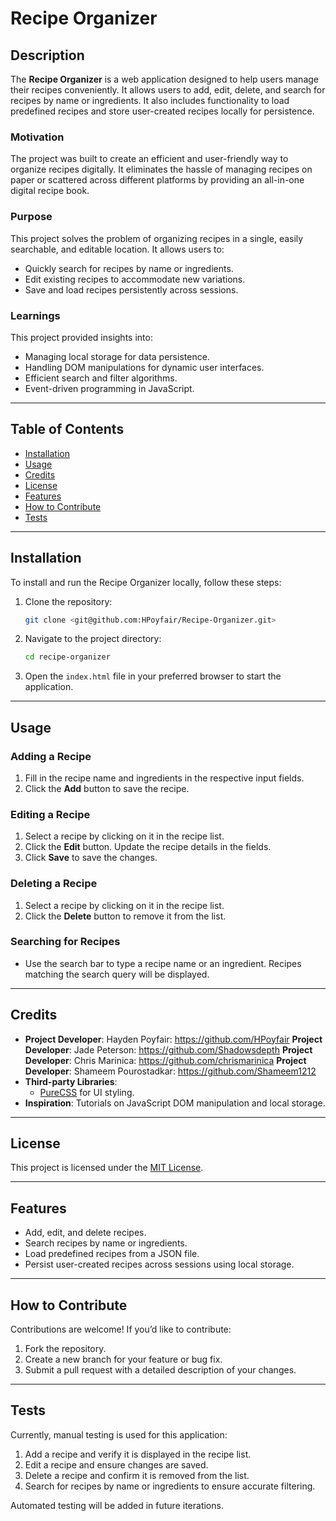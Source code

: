
# Recipe Organizer

## Description

The **Recipe Organizer** is a web application designed to help users manage their recipes conveniently. It allows users to add, edit, delete, and search for recipes by name or ingredients. It also includes functionality to load predefined recipes and store user-created recipes locally for persistence. 

### Motivation
The project was built to create an efficient and user-friendly way to organize recipes digitally. It eliminates the hassle of managing recipes on paper or scattered across different platforms by providing an all-in-one digital recipe book.

### Purpose
This project solves the problem of organizing recipes in a single, easily searchable, and editable location. It allows users to:
- Quickly search for recipes by name or ingredients.
- Edit existing recipes to accommodate new variations.
- Save and load recipes persistently across sessions.

### Learnings
This project provided insights into:
- Managing local storage for data persistence.
- Handling DOM manipulations for dynamic user interfaces.
- Efficient search and filter algorithms.
- Event-driven programming in JavaScript.

---

## Table of Contents

- [Installation](#installation)
- [Usage](#usage)
- [Credits](#credits)
- [License](#license)
- [Features](#features)
- [How to Contribute](#how-to-contribute)
- [Tests](#tests)

---

## Installation

To install and run the Recipe Organizer locally, follow these steps:

1. Clone the repository:
   ```bash
   git clone <git@github.com:HPoyfair/Recipe-Organizer.git>
   ```

2. Navigate to the project directory:
   ```bash
   cd recipe-organizer
   ```

3. Open the `index.html` file in your preferred browser to start the application.



---

## Usage

### Adding a Recipe
1. Fill in the recipe name and ingredients in the respective input fields.
2. Click the **Add** button to save the recipe.

### Editing a Recipe
1. Select a recipe by clicking on it in the recipe list.
2. Click the **Edit** button. Update the recipe details in the fields.
3. Click **Save** to save the changes.

### Deleting a Recipe
1. Select a recipe by clicking on it in the recipe list.
2. Click the **Delete** button to remove it from the list.

### Searching for Recipes
- Use the search bar to type a recipe name or an ingredient. Recipes matching the search query will be displayed.

---

## Credits

- **Project Developer**: Hayden Poyfair: https://github.com/HPoyfair
  **Project Developer**: Jade Peterson: https://github.com/Shadowsdepth
  **Project Developer**: Chris Marinica: https://github.com/chrismarinica
  **Project Developer**: Shameem Pourostadkar: https://github.com/Shameem1212
- **Third-party Libraries**: 
  - [PureCSS](https://purecss.io/) for UI styling.
- **Inspiration**: Tutorials on JavaScript DOM manipulation and local storage.

---

## License

This project is licensed under the [MIT License](https://choosealicense.com/licenses/mit/).

---

## Features

- Add, edit, and delete recipes.
- Search recipes by name or ingredients.
- Load predefined recipes from a JSON file.
- Persist user-created recipes across sessions using local storage.

---

## How to Contribute

Contributions are welcome! If you’d like to contribute:
1. Fork the repository.
2. Create a new branch for your feature or bug fix.
3. Submit a pull request with a detailed description of your changes.

---

## Tests

Currently, manual testing is used for this application:
1. Add a recipe and verify it is displayed in the recipe list.
2. Edit a recipe and ensure changes are saved.
3. Delete a recipe and confirm it is removed from the list.
4. Search for recipes by name or ingredients to ensure accurate filtering.

Automated testing will be added in future iterations.
